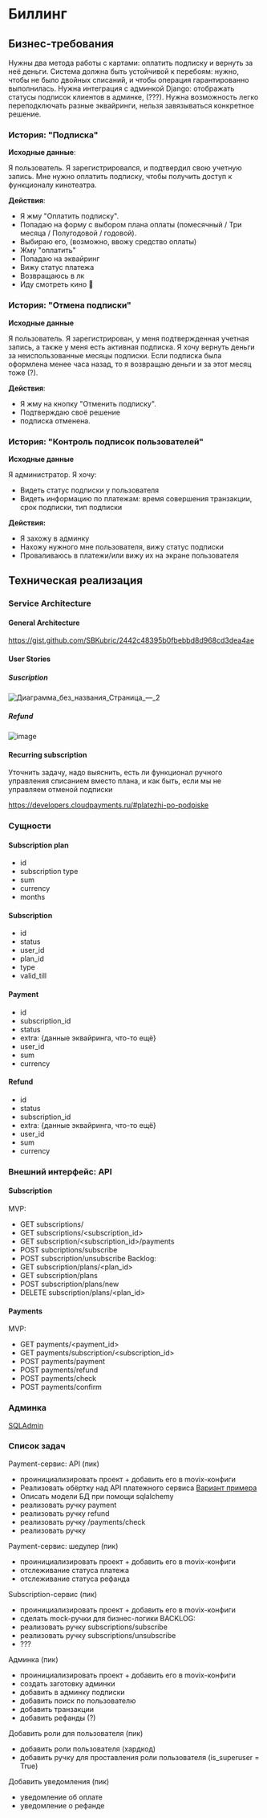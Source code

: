 # Биллинг

## Бизнес-требования

Нужны два метода работы с картами: оплатить подписку и вернуть за неё деньги. 
Система должна быть устойчивой к перебоям: нужно, 
чтобы не было двойных списаний, и чтобы операция гарантированно выполнилась. 
Нужна интеграция с админкой Django: отображать статусы подписок клиентов в админке, (???).
Нужна возможность легко переподключать разные эквайринги, нельзя завязываться конкретное решение.

### История: "Подписка"
**Исходные данные**:

Я пользователь. Я зарегистрировался, и подтвердил свою учетную запись. 
Мне нужно оплатить подписку, чтобы получить доступ к функционалу кинотеатра.

**Действия**: 

- Я жму "Оплатить подписку".
- Попадаю на форму с выбором плана оплаты (помесячный / Три месяца / Полугодовой / годовой).
- Выбираю его, (возможно, ввожу средство оплаты)
- Жму "оплатить"
- Попадаю на эквайринг
- Вижу статус платежа
- Возвращаюсь в лк
- Иду смотреть кино 🎥

### История: "Отмена подписки"

**Исходные данные**

Я пользователь. Я зарегистрирован, у меня подтвержденная учетная запись, 
а также у меня есть активная подписка.
Я хочу вернуть деньги за неиспользованные месяцы подписки.
Если подписка была оформлена менее часа назад, то я возвращаю деньги и за этот месяц тоже (?).

**Действия**:

- Я жму на кнопку "Отменить подписку". 
- Подтверждаю своё решение
- подписка отменена.

### История: "Контроль подписок пользователей"

**Исходные данные**

Я администратор. Я хочу:

- Видеть статус подписки у пользователя
- Видеть информацию по платежам: время совершения транзакции, срок подписки, тип подписки

**Действия:**

- Я захожу в админку
- Нахожу нужного мне пользователя, вижу статус подписки
- Проваливаюсь в платежи/или вижу их на экране пользователя

## Техническая реализация

### Service Architecture

#### General Architecture

https://gist.github.com/SBKubric/2442c48395b0fbebbd8d968cd3dea4ae

#### User Stories
##### Suscription
![Диаграмма_без_названия_Страница_—_2](https://user-images.githubusercontent.com/5788811/269678885-467a0ebe-c776-46cf-aff0-b0162583d070.jpg)

##### Refund
![image](https://user-images.githubusercontent.com/5788811/270385919-937b7f55-4dff-4704-9b2b-d22973a6fe53.png)

#### Recurring subscription

Уточнить задачу, надо выяснить, есть ли функционал ручного управления списанием вместо плана, и как быть, если мы не управляем отменой подписки

https://developers.cloudpayments.ru/#platezhi-po-podpiske

### Сущности

#### Subscription plan

- id
- subscription type
- sum
- currency
- months

#### Subscription

- id
- status
- user_id
- plan_id
- type
- valid_till

#### Payment

- id
- subscription_id
- status
- extra: {данные эквайринга, что-то ещё}
- user_id
- sum
- currency

#### Refund

- id
- status
- subscription_id
- extra: {данные эквайринга, что-то ещё}
- user_id
- sum
- currency

### Внешний интерфейс: API

#### Subscription
MVP:
- GET subscriptions/
- GET subscriptions/<subscription_id>
- GET subscription/<subscription_id>/payments
- POST subcriptions/subscribe
- POST subscription/unsubscribe
Backlog:
- GET subscription/plans/<plan_id>
- GET subscription/plans
- POST subscription/plans/new
- DELETE subscription/plans/<plan_id>

#### Payments
MVP:
- GET payments/<payment_id>
- GET payments/subscription/<subscription_id>
- POST payments/payment
- POST payments/refund
- POST payments/check
- POST payments/confirm

### Админка

[SQLAdmin](https://aminalaee.dev/sqladmin/)

### Список задач

Payment-сервис: API (пик)
- проинициализировать проект + добавить его в movix-конфиги
- Реализовать обёртку над API платежного сервиса [Вариант примера](https://github.com/antidasoftware/cloudpayments-python-client/tree/master/cloudpayments)
- Описать модели БД при помощи sqlalchemy
- реализовать ручку payment
- реализовать ручку refund
- реализовать ручку /payments/check
- реализовать ручку

Payment-сервис: шедулер (пик)
- проинициализировать проект + добавить его в movix-конфиги
- отслеживание статуса платежа
- отслеживание статуса рефанда

Subscription-сервис (пик)
- проинициализировать проект + добавить его в movix-конфиги
- сделать mock-ручки для бизнес-логики
BACKLOG:
- реализовать ручку subscriptions/subscribe
- реализовать ручку subscriptions/unsubscribe
- ???

Админка (пик)
- проинициализировать проект + добавить его в movix-конфиги
- создать заготовку админки
- добавить в админку подписки
- добавить поиск по пользователю
- добавить транзакции
- добавить рефанды (?)

Добавить роли для пользователя (пик)
- добавить роли пользователя (хардкод)
- добавить ручку для проставления роли пользователя (is_superuser = True)

Добавить уведомления (пик)
- уведомление об оплате
- уведомление о рефанде
